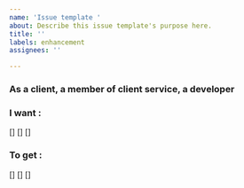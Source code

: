 ```yaml
---
name: 'Issue template '
about: Describe this issue template's purpose here.
title: ''
labels: enhancement
assignees: ''

---
```


### As a client, a member of client service, a developer 

### I want : 
[]
[]
[]

### To get :
[] 
[] 
[]
